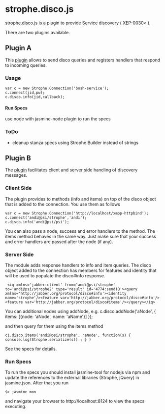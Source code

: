 # strophe.disco.js

strophe.disco.js is a plugin to provide Service discovery
( [XEP-0030>](http://xmpp.org/extensions/xep-0030.html) ).

There are two plugins available.

## Plugin A

This [plugin](strophejs-plugins/tree/master/disco/strophe.disco.js) allows to
send disco queries and registers handlers that respond to incoming queries.

### Usage

    var c = new Strophe.Connection('bosh-service');
    c.connect(jid,pw);
    c.disco.info(jid,callback);

#### Run Specs

use node with jasmine-node plugin to run the specs

### ToDo

- cleanup stanza specs using Strophe.Builder instead of strings

## Plugin B

The [plugin](strophejs-plugins/tree/master/disco/public/javascript/strophe.disco.js)
facilitates client and server side handling of discovery messages.

### Client Side

The plugin provides to methods (info and items) on top of the disco object that
is added to the connection. You use them as follows

    var c = new Strophe.Connection('http://localhost/xmpp-httpbind');
    c.connect('andi@psi/strophe','andi');
    c.disco.info('andi@psi/psi');

You can also pass a node, success and error handlers to the method.
The items method behaves in the same way. Just make sure that your success and
error handlers are passed after the node (if any).

### Server Side

The module adds response handlers to info and item queries.
The disco object added to the connection has members for features and identity
that will be used to populate the disco#info response.

     <iq xmlns='jabber:client' from='andi@psi/strophe' to='andi@psi/strophe2' type='result' id='4774:sendIQ'><query xmlns='http://jabber.org/protocol/disco#info'><identity name='strophe'/><feature var='http://jabber.org/protocol/disco#info'/><feature var='http://jabber.org/protocol/disco#items'/></query></iq>

You can additional nodes using addNode, e.g.
    c.disco.addNode('aNode', { items: [{node: 'aNode', name: 'aName'}]  });

and then query for them using the items method

    c1.disco.items('andi@psi/strophe', 'aNode', function(s) { console.log(Strophe.serialize(s)) ; } )

See the specs for details.

### Run Specs

To run the specs you should install jasmine-tool for nodejs via npm and update
the references to the external libraries (Strophe, jQuery) in jasmine.json.
After that you run

    $> jasmine mon

and navigate your browser to http://localhost:8124 to view the specs executing.
